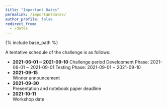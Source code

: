 ```yaml
---
title: "Important Dates"
permalink: /importantdates/
author_profile: false
redirect_from:
  - /dates
---
```


{% include base_path %}

A tentative schedule of the challenge is as follows: 

- **2021-06-01 ~ 2021-09-10**
Challenge period 
Development Phase: 2021-06-01 ~ 2021-09-01
Testing Phase: 2021-09-01 ~ 2021-09-10
- **2021-09-15**<br>Winner announcement 
- **2021-09-30**<br>Presentation and notebook paper deadline 
- **2021-10-11**<br>Workshop date 
